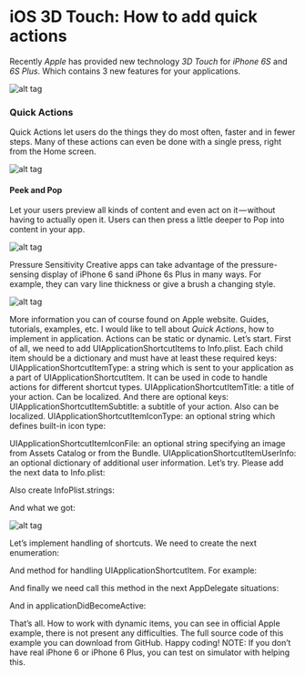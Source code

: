 # iOS 3D Touch: How to add quick actions

Recently <i>Apple</i> has provided new technology <i>3D Touch</i> for <i>iPhone 6S</i> and <i>6S Plus</i>. Which contains 3 new features for your applications.

![alt tag](https://raw.github.com/maximbilan/3D-Touch-Quick-Actions-Demo/master/img/1.png)

<h3>Quick Actions</h3>
Quick Actions let users do the things they do most often, faster and in fewer steps. Many of these actions can even be done with a single press, right from the Home screen.

![alt tag](https://raw.github.com/maximbilan/3D-Touch-Quick-Actions-Demo/master/img/2.png)

<h4>Peek and Pop</h4>
Let your users preview all kinds of content and even act on it — without having to actually open it. Users can then press a little deeper to Pop into content in your app.

![alt tag](https://raw.github.com/maximbilan/3D-Touch-Quick-Actions-Demo/master/img/3.png)

Pressure Sensitivity
Creative apps can take advantage of the pressure-sensing display of iPhone 6 sand iPhone 6s Plus in many ways. For example, they can vary line thickness or give a brush a changing style.

![alt tag](https://raw.github.com/maximbilan/3D-Touch-Quick-Actions-Demo/master/img/4.png)

More information you can of course found on Apple website. Guides, tutorials, examples, etc.
I would like to tell about <i>Quick Actions</i>, how to implement in application. Actions can be static or dynamic. Let’s start.
First of all, we need to add UIApplicationShortcutItems to Info.plist. Each child item should be a dictionary and must have at least these required keys:
UIApplicationShortcutItemType: a string which is sent to your application as a part of UIApplicationShortcutItem. It can be used in code to handle actions for different shortcut types.
UIApplicationShortcutItemTitle: a title of your action. Can be localized.
And there are optional keys:
UIApplicationShortcutItemSubtitle: a subtitle of your action. Also can be localized.
UIApplicationShortcutItemIconType: an optional string which defines built-in icon type:

UIApplicationShortcutItemIconFile: an optional string specifying an image from Assets Catalog or from the Bundle.
UIApplicationShortcutItemUserInfo: an optional dictionary of additional user information.
Let’s try. Please add the next data to Info.plist:

Also create InfoPlist.strings:

And what we got:

![alt tag](https://raw.github.com/maximbilan/3D-Touch-Quick-Actions-Demo/master/img/5.png)

Let’s implement handling of shortcuts. We need to create the next enumeration:

And method for handling UIApplicationShortcutItem. For example:

And finally we need call this method in the next AppDelegate situations:

And in applicationDidBecomeActive:

That’s all. How to work with dynamic items, you can see in official Apple example, there is not present any difficulties. The full source code of this example you can download from GitHub.
Happy coding!
NOTE: If you don’t have real iPhone 6 or iPhone 6 Plus, you can test on simulator with helping this.
